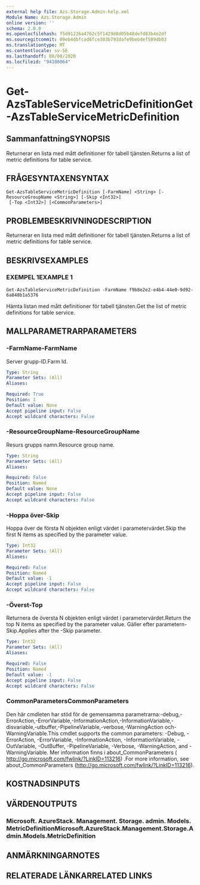 ```yaml
---
external help file: Azs.Storage.Admin-help.xml
Module Name: Azs.Storage.Admin
online version: ''
schema: 2.0.0
ms.openlocfilehash: f5d91226a4762c5f1429d8d05b48defd83b4e2df
ms.sourcegitcommit: 09eb4dbfcad6fce303b793dafe9bebdef589db03
ms.translationtype: MT
ms.contentlocale: sv-SE
ms.lasthandoff: 08/08/2020
ms.locfileid: "94100064"
---
```

# <span data-ttu-id="5c81e-101">Get-AzsTableServiceMetricDefinition</span><span class="sxs-lookup"><span data-stu-id="5c81e-101">Get-AzsTableServiceMetricDefinition</span></span>

## <span data-ttu-id="5c81e-102">Sammanfattning</span><span class="sxs-lookup"><span data-stu-id="5c81e-102">SYNOPSIS</span></span>
<span data-ttu-id="5c81e-103">Returnerar en lista med mått definitioner för tabell tjänsten.</span><span class="sxs-lookup"><span data-stu-id="5c81e-103">Returns a list of metric definitions for table service.</span></span>

## <span data-ttu-id="5c81e-104">FRÅGESYNTAXEN</span><span class="sxs-lookup"><span data-stu-id="5c81e-104">SYNTAX</span></span>

```
Get-AzsTableServiceMetricDefinition [-FarmName] <String> [-ResourceGroupName <String>] [-Skip <Int32>]
 [-Top <Int32>] [<CommonParameters>]
```

## <span data-ttu-id="5c81e-105">PROBLEMBESKRIVNING</span><span class="sxs-lookup"><span data-stu-id="5c81e-105">DESCRIPTION</span></span>
<span data-ttu-id="5c81e-106">Returnerar en lista med mått definitioner för tabell tjänsten.</span><span class="sxs-lookup"><span data-stu-id="5c81e-106">Returns a list of metric definitions for table service.</span></span>

## <span data-ttu-id="5c81e-107">BESKRIVS</span><span class="sxs-lookup"><span data-stu-id="5c81e-107">EXAMPLES</span></span>

### <span data-ttu-id="5c81e-108">EXEMPEL 1</span><span class="sxs-lookup"><span data-stu-id="5c81e-108">EXAMPLE 1</span></span>
```
Get-AzsTableServiceMetricDefinition -FarmName f9b8e2e2-e4b4-44e0-9d92-6a848b1a5376
```

<span data-ttu-id="5c81e-109">Hämta listan med mått definitioner för tabell tjänsten.</span><span class="sxs-lookup"><span data-stu-id="5c81e-109">Get the list of metric definitions for table service.</span></span>

## <span data-ttu-id="5c81e-110">MALLPARAMETRAR</span><span class="sxs-lookup"><span data-stu-id="5c81e-110">PARAMETERS</span></span>

### <span data-ttu-id="5c81e-111">-FarmName</span><span class="sxs-lookup"><span data-stu-id="5c81e-111">-FarmName</span></span>
<span data-ttu-id="5c81e-112">Server grupp-ID.</span><span class="sxs-lookup"><span data-stu-id="5c81e-112">Farm Id.</span></span>

```yaml
Type: String
Parameter Sets: (All)
Aliases:

Required: True
Position: 1
Default value: None
Accept pipeline input: False
Accept wildcard characters: False
```

### <span data-ttu-id="5c81e-113">-ResourceGroupName</span><span class="sxs-lookup"><span data-stu-id="5c81e-113">-ResourceGroupName</span></span>
<span data-ttu-id="5c81e-114">Resurs grupps namn.</span><span class="sxs-lookup"><span data-stu-id="5c81e-114">Resource group name.</span></span>

```yaml
Type: String
Parameter Sets: (All)
Aliases:

Required: False
Position: Named
Default value: None
Accept pipeline input: False
Accept wildcard characters: False
```

### <span data-ttu-id="5c81e-115">-Hoppa över</span><span class="sxs-lookup"><span data-stu-id="5c81e-115">-Skip</span></span>
<span data-ttu-id="5c81e-116">Hoppa över de första N objekten enligt värdet i parametervärdet.</span><span class="sxs-lookup"><span data-stu-id="5c81e-116">Skip the first N items as specified by the parameter value.</span></span>

```yaml
Type: Int32
Parameter Sets: (All)
Aliases:

Required: False
Position: Named
Default value: -1
Accept pipeline input: False
Accept wildcard characters: False
```

### <span data-ttu-id="5c81e-117">-Överst</span><span class="sxs-lookup"><span data-stu-id="5c81e-117">-Top</span></span>
<span data-ttu-id="5c81e-118">Returnera de översta N objekten enligt värdet i parametervärdet.</span><span class="sxs-lookup"><span data-stu-id="5c81e-118">Return the top N items as specified by the parameter value.</span></span>
<span data-ttu-id="5c81e-119">Gäller efter parametern-Skip.</span><span class="sxs-lookup"><span data-stu-id="5c81e-119">Applies after the -Skip parameter.</span></span>

```yaml
Type: Int32
Parameter Sets: (All)
Aliases:

Required: False
Position: Named
Default value: -1
Accept pipeline input: False
Accept wildcard characters: False
```

### <span data-ttu-id="5c81e-120">CommonParameters</span><span class="sxs-lookup"><span data-stu-id="5c81e-120">CommonParameters</span></span>
<span data-ttu-id="5c81e-121">Den här cmdleten har stöd för de gemensamma parametrarna:-debug,-ErrorAction,-ErrorVariable,-InformationAction,-InformationVariable,-disvariable,-utbuffer,-PipelineVariable,-verbose,-WarningAction och-WarningVariable.</span><span class="sxs-lookup"><span data-stu-id="5c81e-121">This cmdlet supports the common parameters: -Debug, -ErrorAction, -ErrorVariable, -InformationAction, -InformationVariable, -OutVariable, -OutBuffer, -PipelineVariable, -Verbose, -WarningAction, and -WarningVariable.</span></span> <span data-ttu-id="5c81e-122">Mer information finns i about_CommonParameters ( http://go.microsoft.com/fwlink/?LinkID=113216) .</span><span class="sxs-lookup"><span data-stu-id="5c81e-122">For more information, see about_CommonParameters (http://go.microsoft.com/fwlink/?LinkID=113216).</span></span>

## <span data-ttu-id="5c81e-123">KOSTNADS</span><span class="sxs-lookup"><span data-stu-id="5c81e-123">INPUTS</span></span>

## <span data-ttu-id="5c81e-124">VÄRDEN</span><span class="sxs-lookup"><span data-stu-id="5c81e-124">OUTPUTS</span></span>

### <span data-ttu-id="5c81e-125">Microsoft. AzureStack. Management. Storage. admin. Models. MetricDefinition</span><span class="sxs-lookup"><span data-stu-id="5c81e-125">Microsoft.AzureStack.Management.Storage.Admin.Models.MetricDefinition</span></span>

## <span data-ttu-id="5c81e-126">ANMÄRKNINGAR</span><span class="sxs-lookup"><span data-stu-id="5c81e-126">NOTES</span></span>

## <span data-ttu-id="5c81e-127">RELATERADE LÄNKAR</span><span class="sxs-lookup"><span data-stu-id="5c81e-127">RELATED LINKS</span></span>
